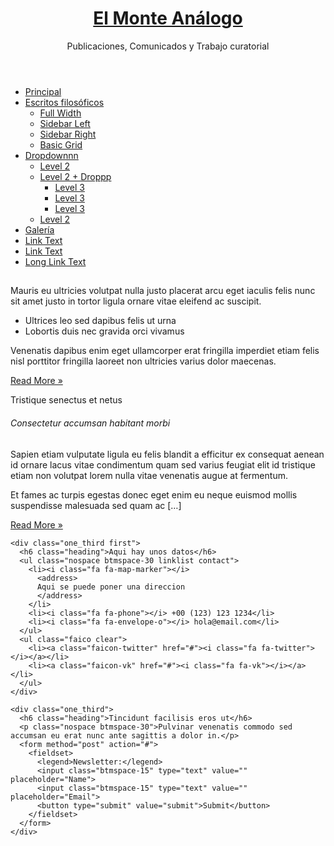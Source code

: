 <!DOCYPE html>

<html lang="es">
<head>
<title>El Monte Análogo</title>
<meta charset="utf-8">
<meta name="viewport" content="width=device-width, initial-scale=1.0, maximum-scale=2.0, user-scalable=yes">
<meta name="description" content="Publicaciones, Comunicados y Trabajo curatorial">
<meta name="author" content="Unknown" >
<link href="layout/styles/layout.css" rel="stylesheet" type="text/css" media="all">
</head>

<!--Aqui puedo cambiar los nombres de id y la class pero hay que cambiarlos tambien en la css stylesheet tambien 
y esto aplica para todo, tambien deberia cambiar el titulo por una imagen tipo banner-->

<div class="wrapper row1">
  <header id="header" class="hoc clear"> 
    <h1><a href="index.html">El Monte Análogo</a></h1>
    <p>Publicaciones, Comunicados y Trabajo curatorial</p>
  </header>
</div>

<!--Aqui esta el menu de navegación-->
<div class="wrapper row4">
  <nav id="mainav" class="hoc clear"> 
    <ul class="clear">
      <li class="active"><a href="index.html">Principal</a></li>
      <li><a class="drop" href="#">Escritos filosóficos</a>
        <ul>
          <li><a href="pages/full-width.html">Full Width</a></li>
          <li><a href="pages/sidebar-left.html">Sidebar Left</a></li>
          <li><a href="pages/sidebar-right.html">Sidebar Right</a></li>
          <li><a href="pages/basic-grid.html">Basic Grid</a></li>
        </ul>
      </li>
      <li><a class="drop" href="#">Dropdownnn</a>
        <ul>
          <li><a href="#">Level 2</a></li>
          <li><a class="drop" href="#">Level 2 + Droppp</a>
            <ul>
              <li><a href="#">Level 3</a></li>
              <li><a href="#">Level 3</a></li>
              <li><a href="#">Level 3</a></li>
            </ul>
          </li>
          <li><a href="#">Level 2</a></li>
        </ul>
      </li>
      <li><a href="pages/gallery.html">Galería</a></li>
      <li><a href="#">Link Text</a></li>
      <li><a href="#">Link Text</a></li>
      <li><a href="#">Long Link Text</a></li>
    </ul>
  </nav>
</div>

<!-- Primer Artículo con imagen de fondo -->
<div class="wrapper bgded" style="background-image:url('images/demo/backgrounds/02.png');">
  <div class="hoc split clear">
    <section> 
      <h2 class="heading"></h2>
      <p>Mauris eu ultricies volutpat nulla justo placerat arcu eget iaculis felis nunc sit amet justo in tortor ligula ornare vitae eleifend ac suscipit.</p>
      <ul class="fa-ul">
        <li><i class="fa-li fa fa-check-circle"></i> Ultrices leo sed dapibus felis ut urna</li>
        <li><i class="fa-li fa fa-check-circle"></i> Lobortis duis nec gravida orci vivamus</li>
      </ul>
      <p class="btmspace-30">Venenatis dapibus enim eget ullamcorper erat fringilla imperdiet etiam felis nisl porttitor fringilla laoreet non ultricies varius dolor maecenas.</p>
      <footer><a class="btn" href="#">Read More &raquo;</a></footer>
    </section>
  </div>
</div>

<!--Segundo Articulo sin imagen de fondo -->
<div class="wrapper row3">
  <section class="hoc container clear"> 
       <div class="group">
      <div class="one_half first">
        <p class="font-xs">Tristique senectus et netus</p>
        <h6 class="heading font-x3">Consectetur accumsan habitant morbi</h6>
        <p>Sapien etiam vulputate ligula eu felis blandit a efficitur ex consequat aenean id ornare lacus vitae condimentum quam sed varius feugiat elit id tristique etiam non volutpat lorem nulla vitae venenatis augue at fermentum.</p>
        <p>Et fames ac turpis egestas donec eget enim eu neque euismod mollis suspendisse malesuada sed quam ac [&hellip;]</p>
        <footer><a href="#">Read More &raquo;</a></footer>
      </div>
      <div class="one_half"><a href="#"><img src="images/demo/480x360.png" alt=""></a></div>
    </div>
  </section>
</div>

<!-- Un footer osea un hastaabajo -->
<div class="wrapper row4">
  <footer id="footer" class="hoc clear"> 

<!-- Datos de contacto -->
    <div class="one_third first">
      <h6 class="heading">Aqui hay unos datos</h6>
      <ul class="nospace btmspace-30 linklist contact">
        <li><i class="fa fa-map-marker"></i>
          <address>
          Aqui se puede poner una direccion
          </address>
        </li>
        <li><i class="fa fa-phone"></i> +00 (123) 123 1234</li>
        <li><i class="fa fa-envelope-o"></i> hola@email.com</li>
      </ul>
      <ul class="faico clear">
        <li><a class="faicon-twitter" href="#"><i class="fa fa-twitter"></i></a></li>
        <li><a class="faicon-vk" href="#"><i class="fa fa-vk"></i></a></li>
      </ul>
    </div>

<!-- Para que se suscriban a mi newsletter y asi -->
    <div class="one_third">
      <h6 class="heading">Tincidunt facilisis eros ut</h6>
      <p class="nospace btmspace-30">Pulvinar venenatis commodo sed accumsan eu erat nunc ante sagittis a dolor in.</p>
      <form method="post" action="#">
        <fieldset>
          <legend>Newsletter:</legend>
          <input class="btmspace-15" type="text" value="" placeholder="Name">
          <input class="btmspace-15" type="text" value="" placeholder="Email">
          <button type="submit" value="submit">Submit</button>
        </fieldset>
      </form>
    </div>

  </footer>
</div>

<!-- JAVASCRIPTS -->
<script src="layout/scripts/jquery.min.js"></script>
<script src="layout/scripts/jquery.backtotop.js"></script>
<script src="layout/scripts/jquery.mobilemenu.js"></script>

</body>
</html>



